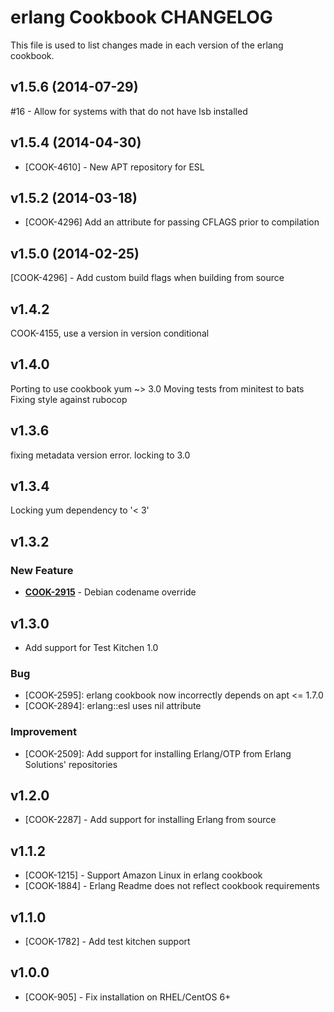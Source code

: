 erlang Cookbook CHANGELOG
=========================
This file is used to list changes made in each version of the erlang cookbook.

v1.5.6 (2014-07-29)
-------------------
#16 - Allow for systems with that do not have lsb installed

v1.5.4 (2014-04-30)
-------------------
- [COOK-4610] - New APT repository for ESL


v1.5.2 (2014-03-18)
-------------------
- [COOK-4296] Add an attribute for passing CFLAGS prior to compilation


v1.5.0 (2014-02-25)
-------------------
[COOK-4296] - Add custom build flags when building from source


v1.4.2
------
COOK-4155, use a version in version conditional

v1.4.0
------
Porting to use cookbook yum ~> 3.0
Moving tests from minitest to bats
Fixing style against rubocop


v1.3.6
------
fixing metadata version error. locking to 3.0


v1.3.4
------
Locking yum dependency to '< 3'


v1.3.2
------
### New Feature
- **[COOK-2915](https://tickets.opscode.com/browse/COOK-2915)** - Debian codename override

v1.3.0
------
- Add support for Test Kitchen 1.0

### Bug
- [COOK-2595]: erlang cookbook now incorrectly depends on apt <= 1.7.0
- [COOK-2894]: erlang::esl uses nil attribute

### Improvement
- [COOK-2509]: Add support for installing Erlang/OTP from Erlang Solutions' repositories

v1.2.0
------
- [COOK-2287] - Add support for installing Erlang from source

v1.1.2
------
- [COOK-1215] - Support Amazon Linux in erlang cookbook
- [COOK-1884] - Erlang Readme does not reflect cookbook requirements

v1.1.0
------
- [COOK-1782] - Add test kitchen support

v1.0.0
------
- [COOK-905] - Fix installation on RHEL/CentOS 6+
